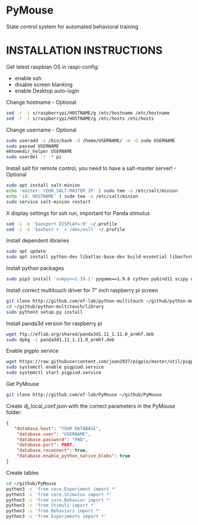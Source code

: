 # PyMouse
State control system for automated behavioral training


# INSTALLATION INSTRUCTIONS

Get latest raspbian OS
in raspi-config:
 - enable ssh
 - disable screen blanking
 - enable Desktop auto-login

Change hostname - Optional
```bash
sed -r -i s/raspberrypi/HOSTNAME/g /etc/hostname /etc/hostname
sed -r -i s/raspberrypi/HOSTNAME/g /etc/hosts /etc/hosts
```

Change username - Optional
```bash
sudo useradd -s /bin/bash -d /home/USERNAME/ -m -G sudo USERNAME
sudo passwd USERNAME
mkhomedir_helper USERNAME
sudo userdel -r -f pi
```

Install salt for remote control, you need to have a salt-master server! - Optional
```bash
sudo apt install salt-minion
echo 'master: YOUR_SALT-MASTER_IP' | sudo tee -a /etc/salt/minion
echo 'id: HOSTNAME' | sudo tee -a /etc/salt/minion
sudo service salt-minion restart
```

X display settings for ssh run, important for Panda stimulus
```bash
sed -i -e '$aexport DISPLAY=:0' ~/.profile
sed -i -e '$axhost +  > /dev/null' ~/.profile
```

Install dependent libraries
```bash
sudo apt update
sudo apt install python-dev libatlas-base-dev build-essential libavformat-dev libavcodec-dev libswscale-dev libsquish-dev libeigen3-dev libopenal-dev libfreetype6-dev zlib1g-dev libx11-dev libjpeg-dev libvorbis-dev libogg-dev libassimp-dev libode-dev libssl-dev libgles2 libgles1 libegl1 -Y
```

Install python packages
```bash
sudo pip3 install 'numpy>=1.19.1' pygame==1.9.6 cython pybind11 scipy datajoint omxplayer-wrapper imageio imageio-ffmpeg
```

Install correct multitouch driver for 7" inch raspberry pi screen
```bash
git clone http://github.com/ef-lab/python-multitouch ~/github/python-multitouch
cd ~/github/python-multitouch/library
sudo python3 setup.py install
```

Install panda3d version for raspberry pi
```bash
wget ftp://eflab.org/shared/panda3d1.11_1.11.0_armhf.deb
sudo dpkg -i panda3d1.11_1.11.0_armhf.deb
```

Enable pigpio service
```bash
wget https://raw.githubusercontent.com/joan2937/pigpio/master/util/pigpiod.servicesudo cp pigpiod.service /etc/systemd/system
sudo systemctl enable pigpiod.service
sudo systemctl start pigpiod.service
```

Get PyMouse
```bash
git clone http://github.com/ef-lab/PyMouse ~/github/PyMouse
```

Create dj_local_conf.json with the correct parameters in the PyMouse folder:
```json
{
   "database.host": "YOUR DATABASE",
    "database.user": "USERNAME",
    "database.password": "PWD",
    "database.port": PORT,
    "database.reconnect": true,
    "database.enable_python_native_blobs": true
}
```

Create tables
```bash
cd ~/github/PyMouse
python3 -c 'from core.Experiment import *'
python3 -c 'from core.Stimulus import *'
python3 -c 'from core.Behavior import *'
python3 -c 'from Stimuli import *'
python3 -c 'from Behaviors import *'
python3 -c 'from Experiments import *'
```
